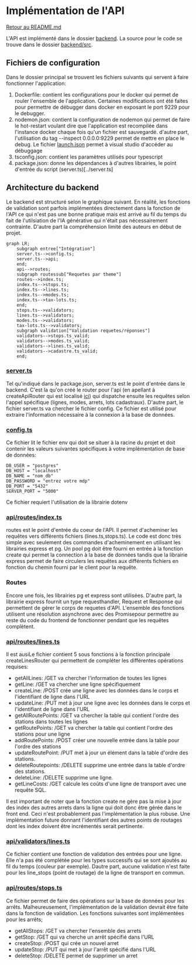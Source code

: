 # Implémentation de l'API
[Retour au README.md](../../README.md)

L'API est implémenté dans le dossier [backend](../../backend). La source pour le code se trouve dans le dossier [backend/src](../../backend/src). 
## Fichiers de configuration
Dans le dossier principal se trouvent les fichiers suivants qui servent à faire fonctionner l'application:
1. Dockerfile: contient les configurations pour le docker qui permet de rouler l'ensemble de l'application. Certaines modifications ont été faites pour permettre de débugger dans docker en exposant le port 9229 pour le debugger.
2. nodemon.json: contient la configuration de nodemon qui permet de faire le hot-restart voulant dire que l'application est recompilée dans l'instance docker chaque fois qu'un fichier est sauvegardé. d'autre part, l'utilisation du tag --inspect 0.0.0.0:9229 permet de mettre en place le debug. Le fichier [launch.json](../../.vscode/launch.json) permet à visual studio d'accéder au débuggage
3. tsconfig.json: contient les paramètres utilisés pour typescript
4. package.json: donne les dépendances à d'autres librairies, le point d'entrée du script (server.ts)[../server.ts]

## Architecture du backend

Le backend est structuré selon le graphique suivant. En réalité, les fonctions de validation sont parfois implémentées directement dans la fonction de l'API ce qui n'est pas une bonne pratique mais est arrivé au fil du temps du fait de l'utilsiation de l'IA générative qui n'était pas nécessairement contrainte. D'autre part la compréhension limité des auteurs en début de projet.
```mermaid
graph LR;
    subgraph entree["Intégration"]
    server.ts-->config.ts;
    server.ts-->api;
    end;
    api-->routes;
    subgraph routessub["Requetes par theme"]
    routes-->index.ts;
    index.ts-->stops.ts;
    index.ts-->lines.ts;
    index.ts-->modes.ts;
    index.ts-->tax-lots.ts;
    end;
    stops.ts-->validators;
    lines.ts-->validators;
    modes.ts-->validators;
    tax-lots.ts-->validators;
    subgraph validation["Validation requetes/réponses"]
    validators-->stops.ts_valid;
    validators-->modes.ts_valid;
    validators-->lines.ts_valid;
    validators-->cadastre.ts_valid;
    end;
```
### [server.ts](../../backend/src/server.ts)
Tel qu'indiqué dans le package.json, server.ts est le point d'entrée dans le backend. C'est la qu'on créé le router pour l'api (en apellant à createApiRouter qui est localisé [ici](../../backend/src/api/routes/index.ts)) qui dispatche ensuite les requêtes selon l'appel spécifique (lignes, modes, arrets, lots cadastraux). D'autre part, le fichier server.ts va chercher le fichier config. Ce fichier est utilisé pour extraire l'information nécessaire à la connexion à la base de données.

### [config.ts](../../backend/src/config.ts)
Ce fichier lit le fichier env qui doit se situer à la racine du projet et doit contenir les valeurs suivantes spécifiques à votre implémentation de base de données:
```
DB_USER = "postgres"
DB_HOST = "localhost"
DB_NAME = "nom_db"
DB_PASSWORD = "entrez votre mdp"
DB_PORT = "5432"
SERVER_PORT = "5000"
```
Ce fichier requiert l'utilisation de la librairie dotenv

### [api/routes/index.ts](../../backend/src/api/routes/index.ts)
routes est le point d'entrée du coeur de l'API. Il permet d'acheminer les requêtes vers différents fichiers (lines.ts,stops.ts). Le code est donc très simple avec seulement des commandes d'acheminement en utilisant les librairies express et pg. Un pool pg doit être fourni en entrée à la fonction create qui permet la connection à la base de données tandis que la librairie express permet de faire circulers les requêtes aux différents fichiers en fonction du chemin fourni par le client pour la requête.
### Routes
Encore une fois, les librairies pg et express sont utilisées. D'autre part, la librairie express fournit un type requesthandler, Request et Response qui permettent de gérer le corps de requetes d'API. L'ensemble des fonctions utilisent une résolution asynchrone avec des Promisepour permettre au reste du code du frontend de fonctionner pendant que les requêtes complètent.
### [api/routes/lines.ts](../../backend/src/api/routes/lines.ts)
Il est ausiLe fichier contient 5 sous fonctions à la fonction principale createLinesRouter qui permettent de compléter les différentes opérations requises:
- getAllLines: /GET va chercher l'information de toutes les lignes
- getLine: /GET va chercher une ligne spécifiquement
- createLine: /POST crée une ligne avec les données dans le corps et l'identifiant de ligne dans l'URL
- updateLine: /PUT met à jour une ligne avec les données dans le corps et l'identifiant de ligne dans l'URL
- getAllRoutePoints: /GET va chercher la table qui contient l'ordre des stations dans toutes les lignes
- getRoutePoints: /GET va chercher la table qui contient l'ordre des stations pour une ligne
- addRoutePoints: /POST créer une nouvelle entrée dans la table pour l'ordre des stations
- updateRoutePoint: /PUT met à jour un élément dans la table d'ordre des stations.
- deleteRoutepoints: /DELETE supprime une entrée dans la table d'ordre des stations.
- deleteLine: /DELETE supprime une ligne. 
- getLineCosts: /GET calcule les coûts d'une ligne de transport avec une requête SQL.

Il est important de noter que la fonction create ne gère pas la mise à jour des index des autres arrets dans la ligne qui doit donc être gérée dans le front end. Ceci n'est probablement pas l'implémentation la plus robuse. Une implémentation future donnant l'identifiant des autres points de routages dont les index doivent être incrémentés serait pertinente.
### [api/validators/lines.ts](../../backend/src/api/validators/lines.ts)
Ce fichier contient une fonction de validation des entrées pour une ligne. Elle n'a pas été complétée pour les types successifs qui se sont ajoutés au fil du temps (couleur par exemple). Dautre part, aucune validation n'est faite pour les line_stops (point de routage) de la ligne de transport en commun.

### [api/routes/stops.ts](../../backend/src/api/routes/stops.ts)
Ce fichier permet de faire des opérations sur la base de données pour les arrêts. Malheureusement, l'implémentation de la validation devrait être faite dans la fonction de validation. Les fonctions suivantes sont implémentées pour les arrêts;
 - getAllStops: /GET va chercher l'ensemble des arrets
 - getStop: /GET qui va cherche un arrêt spécifié dans l'URL
 - createStop: /POST qui crée un nouvel arret
 - updateStop: /PUT qui met à jour l'arrêt spécifié dans l'URL
 - deleteStop: /DELETE permet de supprimer un arret
